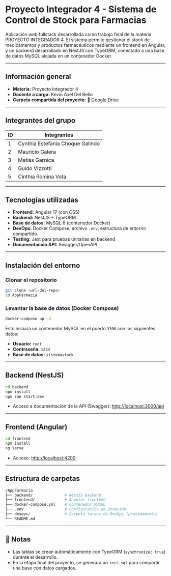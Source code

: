 # Proyecto Integrador 4 - Sistema de Control de Stock para Farmacias

Aplicación web fullstack desarrollada como trabajo final de la materia PROYECTO INTEGRADOR 4. El sistema permite gestionar el stock de medicamentos y productos farmacéuticos mediante un frontend en Angular, y un backend desarrollado en NestJS con TypeORM, conectado a una base de datos MySQL alojada en un contenedor Docker.

---

## Información general

- **Materia:** Proyecto Integrador 4
- **Docente a cargo:** Kevin Axel Del Bello
- **Carpeta compartida del proyecto:**  [📂 Google Drive](https://drive.google.com/drive/folders/1E7ZeRBLJgHsfDp4LDoEnnME4aTKc1KbO?hl=es)


---

## Integrantes del grupo

| ID | Integrantes |
| -- | -----------------|
| 1  | Cynthia Estefanía Choque Galindo |
| 2  | Mauricio Galera |
| 3  | Matías Garnica |
| 4  | Guido Vizzotti |
| 5  | Cinthia Romina Vota |

---

## Tecnologías utilizadas

- **Frontend:** Angular 17 (con CSS)
- **Backend:** NestJS + TypeORM
- **Base de datos:** MySQL 8 (contenedor Docker)
- **DevOps:** Docker Compose, archivo `.env`, estructura de entorno compartido
- **Testing:** Jest para pruebas unitarias en backend
- **Documentación API:** Swagger/OpenAPI

---

## Instalación del entorno

### Clonar el repositorio

```bash
git clone <url-del-repo>
cd AppFarmacia
```

### Levantar la base de datos (Docker Compose)

```bash
docker-compose up -d
```

Esto iniciará un contenedor MySQL en el puerto `3306` con los siguientes datos:

- **Usuario:** `root`
- **Contraseña:** `1234`
- **Base de datos:** `sistemastock`

---

## Backend (NestJS)

```bash
cd backend
npm install
npm run start:dev
```

- Acceso a documentación de la API (Swagger):  [http://localhost:3000/api](http://localhost:3000/api)

---

## Frontend (Angular)

```bash
cd frontend
npm install
ng serve
```

- Acceso:  [http://localhost:4200](http://localhost:4200)

---

## Estructura de carpetas

```bash
/AppFarmacia
├── backend/              # NestJS backend
├── frontend/             # Angular frontend
├── docker-compose.yml    # Contenedor MySQL
├── .env                  # Configuración de conexión
├── devops/               # Carpeta tareas de DevOps (proximamente)
└── README.md
```

---

## 📌 Notas

- Las tablas se crean automáticamente con TypeORM (`synchronize: true`) durante el desarrollo.
- En la etapa final del proyecto, se generará un `init.sql` para compartir una base con datos cargados.

